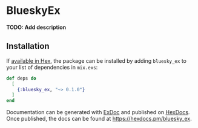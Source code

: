 # BlueskyEx

**TODO: Add description**

## Installation

If [available in Hex](https://hex.pm/docs/publish), the package can be installed
by adding `bluesky_ex` to your list of dependencies in `mix.exs`:

```elixir
def deps do
  [
    {:bluesky_ex, "~> 0.1.0"}
  ]
end
```

Documentation can be generated with [ExDoc](https://github.com/elixir-lang/ex_doc)
and published on [HexDocs](https://hexdocs.pm). Once published, the docs can
be found at <https://hexdocs.pm/bluesky_ex>.

